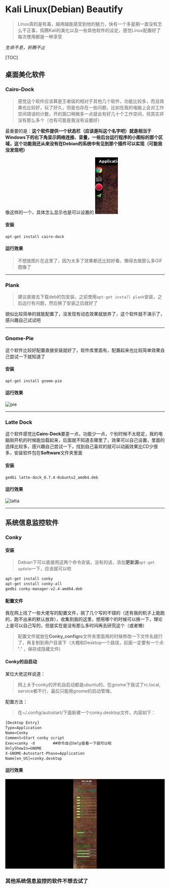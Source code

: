 # Kali Linux(Debian) Beautify

> Linux真的是有毒，越用越能感受到他的魅力，快有一个多星期一直没有怎么干正事，捣腾Kali的美化以及一些其他软件的设定，感觉Linux配置好了每次使用都是一种享受

_生命不息，折腾不止_

[TOC]

## 桌面美化软件

### Cairo-Dock

> 感觉这个软件应该算是王者级的相对于其他几个软件，功能比较多，而且效果也比较好，玩了好久，但是也存在一些问题，比如在我的电脑上会对工作空间错误的计数，开的窗口稍微多一点就会有好几十个工作空间，但其实并没有那么多个（也有可能是我没有设置好）

最重要的是：**这个软件提供一个状态栏（应该是叫这个名字吧）就是相当于Windows下的右下角显示网络连接、音量，一些后台运行程序的小图标的那个区域，这个功能我还从来没有在Debian的系统中有见到那个插件可以实现（可能我没发现吧）**

像这样的一个，具体怎么显示也是可以设置的
![notifacation](images/2019/03/notifacation.png)

#### 安装

`apt-get install cairo-dock`

#### 运行效果

> 不想放图片在这里了，因为太多了效果都还比较好看，懒得去做那么多GIF图像了

---

### Plank

> 建议直接去下载deb的包安装，之前使用`apt-get install plank`安装，之后运行有问题，然后换了安装之后就好了

貌似比较简单的就能配置了，没发现有动态效果就放弃了，这个软件就不演示了，感兴趣自己试试吧

---

### Gnome-Pie

这个软件比较好配置直接安装就好了，软件库里面有，配置起来也比较简单效果自己尝试一下就知道了

#### 安装

`apt-get install gnome-pie`

#### 运行效果

![pie](./images/gnomepie.gif)

---

### Latte Dock

这个软件感觉比**Cairo-Dock**要差一点，功能少一点，个别时候不太稳定，我的电脑刚开机的时候能加载起来，后面就不知道去哪里了，效果可以自己设置，里面的选择比较多，感兴趣自己尝试一下，找到自己喜欢的就可以动画效果比CD少很多，安装软件包在**Software**文件夹里面

#### 安装

`gedbi latte-dock_0.7.4-0ubuntu2_amd64.deb`

#### 运行效果

![latta](./images/latta.gif)

---

## 系统信息监控软件

### Conky

#### 安装

> Debian下可以直接用这两个命令安装，没有的话，添加**更新源**`apt-get update`一下，应该就可以啦
```shell
apt-get install conky
apt-get install conky-all
gedbi conky-manager-v2.4-amd64.deb
```

#### 配置文件

我在网上找了一些大佬写的配置文件，挑了几个写的不错的（还有我的机子上能跑的，跑不出来的默认放弃），收集到我的这里，想用哪个的时候可以换一下，理论上是可以自己写的，但是实在是没有那么多时间再去研究这个（或者懒）
> 配置文件就放在**Conky_configrc**文件夹里面用的时候修改一下文件名就行了，再复制到用户目录下（大概和Desktop一个路径，前面一定要有一个点  **'**.**'** ，保存成隐藏文件)

#### Conky的自启动

某位大佬这样说道：
> 网上关于conky的开机自启动都是ubuntu的，在gnome下我试了rc.local, service都不行，最后只能用gnome的启动管理。

配置方法：
> 在~/.config/autostart/下面新建一个conky.desktop文件，内容如下：

```shell
[Desktop Entry]
Type=Application
Name=Conky
Comment=Start conky script
Exec=conky -d        ##命令自己help查看一下就可以啦
OnlyShowIn=GNOME
X-GNOME-Autostart-Phase=Application
Name[en_US]=conky.desktop
```

#### 运行效果

![conky](./images/conky.gif)

### 其他系统信息监控的软件不想去试了
